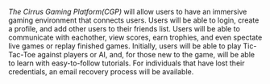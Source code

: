 _The Cirrus Gaming Platform(CGP)_ will allow users to have an immersive gaming environment that connects users. Users will be able to login, create a profile, and add other users to their friends list. Users will be able to communicate with eachother, view scores, earn trophies, and even spectate live games  or replay finished games. Initially, users will be able to play Tic-Tac-Toe against players or AI, and, for those new to the game, will be able to learn with easy-to-follow tutorials. For individuals that have lost their credentials, an email recovery process will be available.